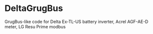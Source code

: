 # DeltaGrugBus
GrugBus-like code for Delta Ex-TL-US battery inverter, Acrel AGF-AE-D meter, LG Resu Prime modbus 
